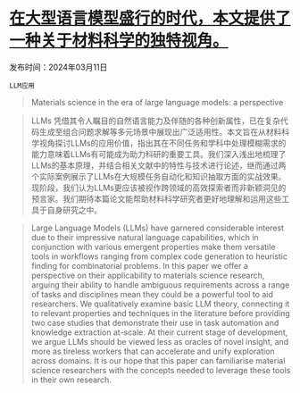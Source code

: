 # [在大型语言模型盛行的时代，本文提供了一种关于材料科学的独特视角。](https://arxiv.org/abs/2403.06949)

发布时间：2024年03月11日

`LLM应用`

> Materials science in the era of large language models: a perspective

> LLMs 凭借其令人瞩目的自然语言能力及伴随的各种创新属性，已在复杂代码生成至组合问题求解等多元场景中展现出广泛适用性。本文旨在从材料科学视角探讨LLMs的应用价值，指出其在不同任务和学科中处理模糊需求的能力意味着LLMs有可能成为助力科研的重要工具。我们深入浅出地梳理了LLMs的基本原理，并结合相关文献中的特性与技术进行论述，继而通过两个实际案例展示了LLMs在大规模任务自动化和知识抽取方面的实战效果。现阶段，我们认为LLMs更应该被视作跨领域的高效探索者而非新颖洞见的预言家。我们期待本篇论文能帮助材料科学研究者更好地理解和运用这些工具于自身研究之中。

> Large Language Models (LLMs) have garnered considerable interest due to their impressive natural language capabilities, which in conjunction with various emergent properties make them versatile tools in workflows ranging from complex code generation to heuristic finding for combinatorial problems. In this paper we offer a perspective on their applicability to materials science research, arguing their ability to handle ambiguous requirements across a range of tasks and disciplines mean they could be a powerful tool to aid researchers. We qualitatively examine basic LLM theory, connecting it to relevant properties and techniques in the literature before providing two case studies that demonstrate their use in task automation and knowledge extraction at-scale. At their current stage of development, we argue LLMs should be viewed less as oracles of novel insight, and more as tireless workers that can accelerate and unify exploration across domains. It is our hope that this paper can familiarise material science researchers with the concepts needed to leverage these tools in their own research.